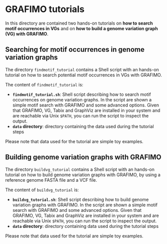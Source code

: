 # GRAFIMO tutorials

In this directory are contained two hands-on tutorials on **how to search motif occurrences in VGs** and on **how to build a genome variation graph (VG) with GRAFIMO**.

## Searching for motif occurrences in genome variation graphs

The directory `findmotif_tutorial` contains a Shell script with an hands-on tutorial on how to search potential motif occurrences in
VGs with GRAFIMO. 

The content of `findmotif_tutorial` is:
- **`findmotif_tutorial.sh`**: Shell script describing how to search motif occurrences on genome variation graphs. In the script are shown 
a simple motif search with GRAFIMO and some advanced options. Given that GRAFIMO, VG, Tabix and GraphViz are installed in your system and are 
reachable via Unix `$PATH`, you can run the script to inspect the output.
- **`data` directory**: directory containing the data used during the tutorial steps

Please note that data used for the tutorial are simple toy examples.

## Building genome variation graphs with GRAFIMO

The directory `buildvg_tutorial` contains a Shell script with an hands-on tutorial on how to build genome variation graphs with GRAFIMO,
by using a reference genome FASTA file and a VCF file.

The content of `buildvg_tutorial` is:
- **`buildvg_tutorial.sh`**: Shell script describing how to build genome variation graphs with GRAFIMO. In the script are shown 
a simple motif search with GRAFIMO and some advanced options. Given that GRAFIMO, VG, Tabix and GraphViz are installed in your 
system and are reachable via Unix `$PATH`, you can run the script to inspect the output.
- **`data` directory**: directory containing data used during the tutorial steps

Please note that data used for the tutorial are simple toy examples.
